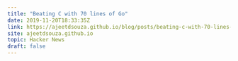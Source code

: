 ```yaml
---
title: "Beating C with 70 lines of Go"
date: 2019-11-20T18:33:35Z
link: https://ajeetdsouza.github.io/blog/posts/beating-c-with-70-lines-of-go/?utm_medium=RSS&utm_source=hune
site: ajeetdsouza.github.io
topic: Hacker News
draft: false
---
```

